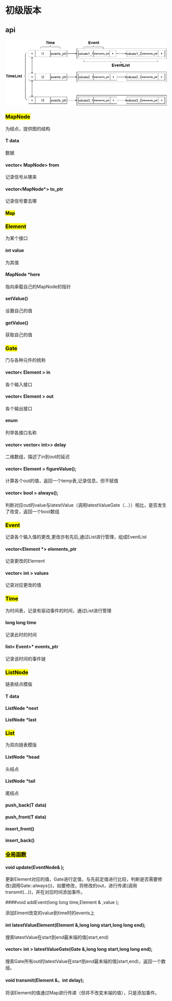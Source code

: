 # 初级版本

## api

![event](photos/event.png)



### <mark>MapNode<mark>

为结点，提供图的结构

#### T data

数据

#### vector< MapNode> from

记录信号从哪来

#### vector<MapNode*> to_ptr

记录信号要去哪



#### <mark>Map<mark>



### <mark>Element<mark>

为某个接口

#### int value

为其值

#### MapNode *here

指向承载自己的MapNode的指针

#### setValue()

设置自己的值

#### getValue()

获取自己的值



### <marK>Gate<mark>
门与各种元件的统称

#### vector< Element > in

各个输入接口

#### vector< Element > out

各个输出接口

#### enum

列举各接口名称

#### vector< vector< int>>  delay

二维数组，描述了in到out的延迟

 #### vector< Element >  figureValue();

  计算各个out的值，返回一个temp表,记录信息，但不赋值

 ####  vector< bool > always();

  判断对应out的value与latestValue（调用latestValueGate（...））相比，是否发生了改变，返回一个bool数组



### <mark>Event<mark>

记录各个输入值的更改,更改亦有先后,通过List进行管理，组成EventList

#### vector<Element *> elements_ptr

记录更改的Element

#### vector< int > values


记录对应更改的值




### <mark>Time<mark>

为时间表，记录有驱动事件的时间，通过List进行管理

#### long long time

记录此时的时间

#### list< Event>* events_ptr

记录该时间的事件链



### <mark>ListNode<mark>

链表结点模版

#### T data

#### ListNode *next

#### ListNode *last

### <mark>List<mark>

为双向链表模版

#### ListNode *head

头结点

#### ListNode *tail

尾结点

#### push_back(T data)

#### push_front(T data)

#### insert_front()

#### insert_back()


### <mark>全局函数<mark>

#### void update(EventNode& );

更新Element对应的值，Gate进行定值，与先前定值进行比较，判断是否需要修改(调用Gate::always())，如要修改，将修改的out，进行传递(调用transmit(...))，并在对应时间添加事件。

####void addEvent(long long time,Element & ,value );

添加Elment改变的value到time时的events上

#### int latestValueElement(Element &,long long start,long long end);

搜索latestValue在start到end最末端的值[start,end)

#### vector< int > latestValueGate(Gate &,long long start,long long end);

搜索Gate所有out的latestValue在start到end最末端的值[start,end)，返回一个数组。

#### void transmit(Element &，int delay);

将该Element的值通过Map进行传递（但并不改变末端的值），只是添加事件。
